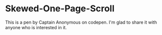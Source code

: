 # Skewed-One-Page-Scroll
This is a pen by Captain Anonymous on codepen. I'm glad to share it with anyone who is interested in it.
